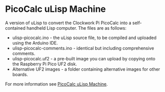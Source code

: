 # PicoCalc uLisp Machine
A version of uLisp to convert the Clockwork Pi PicoCalc into a self-contained handheld Lisp computer. The files are as follows:

* ulisp-picocalc.ino - the uLisp source file, to be compiled and uploaded using the Arduino IDE.
* ulisp-picocalc-comments.ino - identical but including comprehensive comments.
* ulisp-picocalc.uf2 - a pre-built image you can upload by copying onto the Raspberry Pi Pico UF2 disk.
* Alternative UF2 images - a folder containing alternative images for other boards.

For more information see [PicoCalc uLisp Machine](http://www.ulisp.com/show?56ZO).
